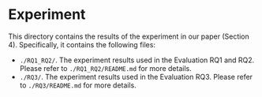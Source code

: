 # Experiment

This directory contains the results of the experiment in our paper (Section 4). Specifically, it contains the following files:

- `./RQ1_RQ2/`. The experiment results used in the Evaluation RQ1 and RQ2. Please refer to `./RQ1_RQ2/README.md` for more details.
- `./RQ3/`. The experiment results used in the Evaluation RQ3. Please refer to `./RQ3/README.md` for more details.